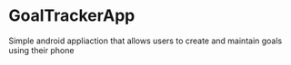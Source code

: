 # GoalTrackerApp
 Simple android appliaction that allows users to create and maintain goals using their phone
